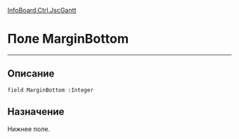 ﻿---
Link: InfoBoard.Ctrl.JscGantt.@MarginBottom
---

<!---  Навигация
[Имя проекта](#) :
-->
[InfoBoard.Ctrl.JscGantt](Default)

# Поле MarginBottom
---

## Описание

    field MarginBottom :Integer

<!--
## Аргументы{#Args}

### Аргумент1

Описание аргумента 1
-->

## Назначение

Нижнее поле.

<!--
## Пример

    MarginBottom...
-->


